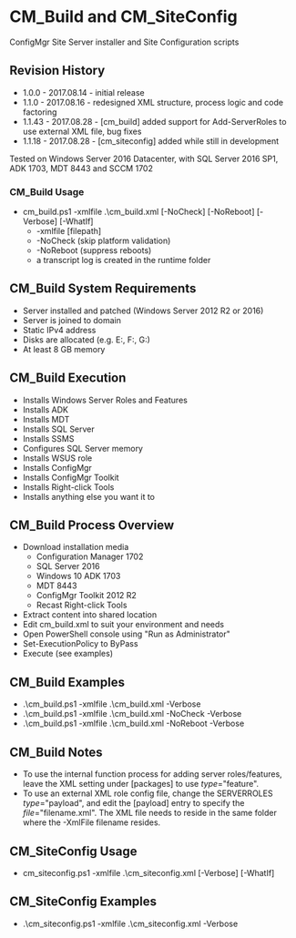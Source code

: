 # CM_Build and CM_SiteConfig
ConfigMgr Site Server installer and Site Configuration scripts

## Revision History
* 1.0.0 - 2017.08.14 - initial release
* 1.1.0 - 2017.08.16 - redesigned XML structure, process logic and code factoring
* 1.1.43 - 2017.08.28 - [cm_build] added support for Add-ServerRoles to use external XML file, bug fixes
* 1.1.18 - 2017.08.28 - [cm_siteconfig] added while still in development

Tested on Windows Server 2016 Datacenter, with SQL Server 2016 SP1, ADK 1703, MDT 8443 and SCCM 1702

### CM_Build Usage

* cm_build.ps1 -xmlfile .\cm_build.xml [-NoCheck] [-NoReboot] [-Verbose] [-WhatIf]
  * -xmlfile [filepath]
  * -NoCheck (skip platform validation)
  * -NoReboot (suppress reboots)
  * a transcript log is created in the runtime folder

## CM_Build System Requirements

* Server installed and patched (Windows Server 2012 R2 or 2016)
* Server is joined to domain
* Static IPv4 address
* Disks are allocated (e.g. E:, F:, G:)
* At least 8 GB memory

## CM_Build Execution

* Installs Windows Server Roles and Features
* Installs ADK
* Installs MDT
* Installs SQL Server
* Installs SSMS
* Configures SQL Server memory
* Installs WSUS role
* Installs ConfigMgr
* Installs ConfigMgr Toolkit
* Installs Right-click Tools
* Installs anything else you want it to

## CM_Build Process Overview

* Download installation media
  * Configuration Manager 1702
  * SQL Server 2016
  * Windows 10 ADK 1703
  * MDT 8443
  * ConfigMgr Toolkit 2012 R2
  * Recast Right-click Tools
* Extract content into shared location
* Edit cm_build.xml to suit your environment and needs
* Open PowerShell console using "Run as Administrator"
* Set-ExecutionPolicy to ByPass 
* Execute (see examples)

## CM_Build Examples

* .\cm_build.ps1 -xmlfile .\cm_build.xml -Verbose
* .\cm_build.ps1 -xmlfile .\cm_build.xml -NoCheck -Verbose
* .\cm_build.ps1 -xmlfile .\cm_build.xml -NoReboot -Verbose

## CM_Build Notes

* To use the internal function process for adding server roles/features, leave the XML setting under [packages] to use *type*="feature".
* To use an external XML role config file, change the SERVERROLES *type*="payload", and edit the [payload] entry to specify the *file*="filename.xml".  The XML file needs to reside in the same folder where the -XmlFile filename resides.

## CM_SiteConfig Usage

* cm_siteconfig.ps1 -xmlfile .\cm_siteconfig.xml [-Verbose] [-WhatIf]

## CM_SiteConfig Examples

* .\cm_siteconfig.ps1 -xmlfile .\cm_siteconfig.xml -Verbose
